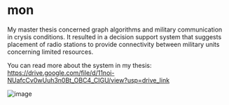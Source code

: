# mon
My master thesis concerned graph algorithms and military communication in crysis conditions. 
It resulted in a decision support system that suggests placement of radio stations to provide connectivity between military units concerning limited resources.

You can read more about the system in my thesis: https://drive.google.com/file/d/11noi-NUafcCv0wUuh3n0Bt_OBC4_CIGU/view?usp=drive_link

![image](https://github.com/michaladamcichy/mon/assets/33597927/fd8a1ad3-10b3-4b3c-bb12-ac8f64350b4d)
